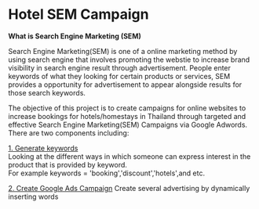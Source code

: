 
# Hotel SEM Campaign
**What is Search Engine Marketing (SEM)**

Search Engine Marketing(SEM) is one of a online marketing method by using search engine that involves promoting the webstie to increase brand visibility in search engine result through advertisement. People enter keywords of what they looking for certain products or services, SEM provides a opportunity for advertisement to appear alongside results for those search keywords.

The objective of this project is to create campaigns for online websites to increase bookings for hotels/homestays in Thailand through  targeted and effective Search Engine Marketing(SEM) Campaigns via Google Adwords. There are two components including:

[1. Generate keywords](https://linktodocumentation)             
Looking at the different ways in which someone can express interest in the product that is provided by keyword.     
For example keywords = 'booking','discount','hotels',and etc.


[2. Create Google Ads Campaign](https://linktodocumentation)
Create several advertising by dynamically inserting words
